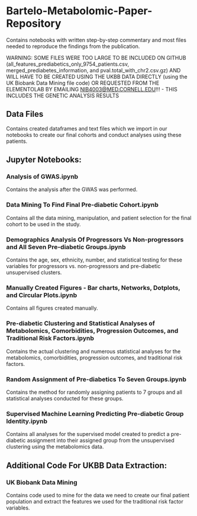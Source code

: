 # Bartelo-Metabolomic-Paper-Repository
Contains notebooks with written step-by-step commentary and most files needed to reproduce the findings from the publication. 

WARNING: SOME FILES WERE TOO LARGE TO BE INCLUDED ON GITHUB (all_features_prediabetics_only_9754_patients.csv, merged_prediabetes_information, and pval.total_with_chr2.csv.gz) AND WILL HAVE TO BE CREATED USING THE UKBB DATA DIRECTLY (using the UK Biobank Data Mining file code) OR REQUESTED FROM THE ELEMENTOLAB BY EMAILING NIB4003@MED.CORNELL.EDU!!! - THIS INCLUDES THE GENETIC ANALYSIS RESULTS

## Data Files
Contains created dataframes and text files which we import in our notebooks to create our final cohorts and conduct analyses using these patients. 

## Jupyter Notebooks:

### Analysis of GWAS.ipynb
Contains the analysis after the GWAS was performed.

### Data Mining To Find Final Pre-diabetic Cohort.ipynb
Contains all the data mining, manipulation, and patient selection for the final cohort to be used in the study.

### Demographics Analysis Of Progressors Vs Non-progressors and All Seven Pre-diabetic Groups.ipynb
Contains the age, sex, ethnicity, number, and statistical testing for these variables for progressors vs. non-progressors and pre-diabetic unsupervised clusters.

### Manually Created Figures - Bar charts, Networks, Dotplots, and Circular Plots.ipynb
Contains all figures created manually.

### Pre-diabetic Clustering and Statistical Analyses of Metabolomics, Comorbidities, Progression Outcomes, and Traditional Risk Factors.ipynb
Contains the actual clustering and numerous statistical analyses for the metabolomics, comorbidities, progression outcomes, and traditional risk factors. 

### Random Assignment of Pre-diabetics To Seven Groups.ipynb
Contains the method for randomly assigning patients to 7 groups and all statistical analyses conducted for these groups.

### Supervised Machine Learning Predicting Pre-diabetic Group Identity.ipynb
Contains all analyses for the supervised model created to predict a pre-diabetic assignment into their assigned group from the unsupervised clustering using the metabolomics data.

## Additional Code For UKBB Data Extraction:

### UK Biobank Data Mining
Contains code used to mine for the data we need to create our final patient population and extract the features we used for the traditional risk factor variables.
